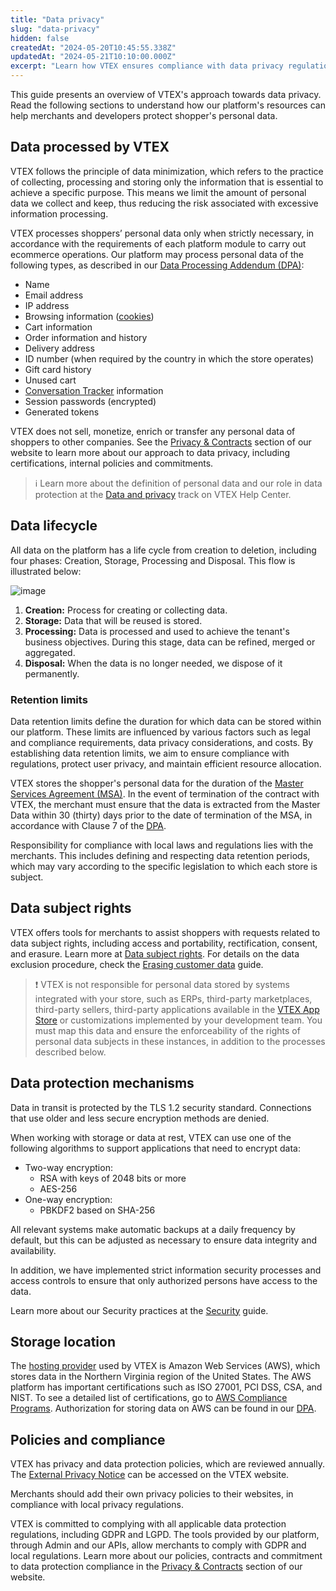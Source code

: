 ```yaml
---
title: "Data privacy"
slug: "data-privacy"
hidden: false
createdAt: "2024-05-20T10:45:55.338Z"
updatedAt: "2024-05-21T10:10:00.000Z"
excerpt: "Learn how VTEX ensures compliance with data privacy regulations."
---
```


This guide presents an overview of VTEX's approach towards data privacy. Read the following sections to understand how our platform's resources can help merchants and developers protect shopper's personal data.

## Data processed by VTEX

VTEX follows the principle of data minimization, which refers to the practice of collecting, processing and storing only the information that is essential to achieve a specific purpose. This means we limit the amount of personal data we collect and keep, thus reducing the risk associated with excessive information processing.

VTEX processes shoppers’ personal data only when strictly necessary, in accordance with the requirements of each platform module to carry out ecommerce operations. Our platform may process personal data of the following types, as described in our [Data Processing Addendum (DPA)](https://vtex.com/us-en/privacy-and-agreements/data-processing-addendum/):

* Name
* Email address
* IP address
* Browsing information ([cookies](https://vtex.com/br-pt/privacy-and-agreements/vtex-platform-cookies-information/))
* Cart information
* Order information and history
* Delivery address
* ID number (when required by the country in which the store operates)
* Gift card history
* Unused cart
* [Conversation Tracker](https://help.vtex.com/pt/tutorial/conversation-tracker) information
* Session passwords (encrypted)
* Generated tokens

VTEX does not sell, monetize, enrich or transfer any personal data of shoppers to other companies. See the [Privacy & Contracts](https://vtex.com/us-en/privacy-and-agreements/vtex-commitment/) section of our website to learn more about our approach to data privacy, including certifications, internal policies and commitments.

>ℹ Learn more about the definition of personal data and our role in data protection at the [Data and privacy](https://help.vtex.com/en/tracks/data-and-privacy--4Lc0i0an0DgnEtB0AUwlcq/65ZqZlNWcmFSOqZQxr8gha) track on VTEX Help Center.

## Data lifecycle

All data on the platform has a life cycle from creation to deletion, including four phases: Creation, Storage, Processing and Disposal. This flow is illustrated below:

![image](https://cdn.jsdelivr.net/gh/vtexdocs/dev-portal-content@main/docs/guides/VTEX-Platform-Overview/Data-privacy/data-lifecycle.jpg)

1. **Creation:** Process for creating or collecting data.
2. **Storage:** Data that will be reused is stored.
3. **Processing:** Data is processed and used to achieve the tenant's business objectives. During this stage, data can be refined, merged or aggregated.
4. **Disposal:** When the data is no longer needed, we dispose of it permanently.

### Retention limits

Data retention limits define the duration for which data can be stored within our platform. These limits are influenced by various factors such as legal and compliance requirements, data privacy considerations, and costs. By establishing data retention limits, we aim to ensure compliance with regulations, protect user privacy, and maintain efficient resource allocation.

VTEX stores the shopper's personal data for the duration of the [Master Services Agreement (MSA)](https://vtex.com/us-en/privacy-and-agreements/agreements/). In the event of termination of the contract with VTEX, the merchant must ensure that the data is extracted from the Master Data within 30 (thirty) days prior to the date of termination of the MSA, in accordance with Clause 7 of the [DPA](https://vtex.com/us-en/privacy-and-agreements/data-processing-addendum/).

Responsibility for compliance with local laws and regulations lies with the merchants. This includes defining and respecting data retention periods, which may vary according to the specific legislation to which each store is subject.

## Data subject rights

VTEX offers tools for merchants to assist shoppers with requests related to data subject rights, including access and portability, rectification, consent, and erasure. Learn more at [Data subject rights](https://help.vtex.com/en/tutorial/data-subject-rights--6imchxTx09icupKMbzHVIM). For details on the data exclusion procedure, check the [Erasing customer data](https://help.vtex.com/en/tutorial/erasing-customer-data--1R9Fn7A06Ifj4R9YD4JTKU) guide.

>❗ VTEX is not responsible for personal data stored by systems integrated with your store, such as ERPs, third-party marketplaces, third-party sellers, third-party applications available in the [VTEX App Store](https://help.vtex.com/en/tutorial/visao-geral-apps--4xfsHXyAQTjbZNuiKl6Y0e) or customizations implemented by your development team. You must map this data and ensure the enforceability of the rights of personal data subjects in these instances, in addition to the processes described below.

## Data protection mechanisms

Data in transit is protected by the TLS 1.2 security standard. Connections that use older and less secure encryption methods are denied.

When working with storage or data at rest, VTEX can use one of the following algorithms to support applications that need to encrypt data:

- Two-way encryption:
  - RSA with keys of 2048 bits or more
  - AES-256
- One-way encryption:
  - PBKDF2 based on SHA-256

All relevant systems make automatic backups at a daily frequency by default, but this can be adjusted as necessary to ensure data integrity and availability.

In addition, we have implemented strict information security processes and access controls to ensure that only authorized persons have access to the data.

Learn more about our Security practices at the [Security](https://developers.vtex.com/docs/guides/security) guide.

## Storage location

The [hosting provider](https://vtex.com/us-en/privacy-and-agreements/subprocessors/.) used by VTEX is Amazon Web Services (AWS), which stores data in the Northern Virginia region of the United States. The AWS platform has important certifications such as ISO 27001, PCI DSS, CSA, and NIST. To see a detailed list of certifications, go to [AWS Compliance Programs](https://aws.amazon.com/en/compliance/programs/). Authorization for storing data on AWS can be found in our [DPA](https://vtex.com/us-en/privacy-and-agreements/data-processing-addendum/).

## Policies and compliance

VTEX has privacy and data protection policies, which are reviewed annually. The [External Privacy Notice](https://vtex.com/us-en/privacy-and-agreements/external-notice/) can be accessed on the VTEX website.

Merchants should add their own privacy policies to their websites, in compliance with local privacy regulations.

VTEX is committed to complying with all applicable data protection regulations, including GDPR and LGPD. The tools provided by our platform, through Admin and our APIs, allow merchants to comply with GDPR and local regulations. Learn more about our policies, contracts and commitment to data protection compliance in the [Privacy & Contracts](https://vtex.com/us-en/privacy-and-agreements/vtex-commitment/) section of our website.

